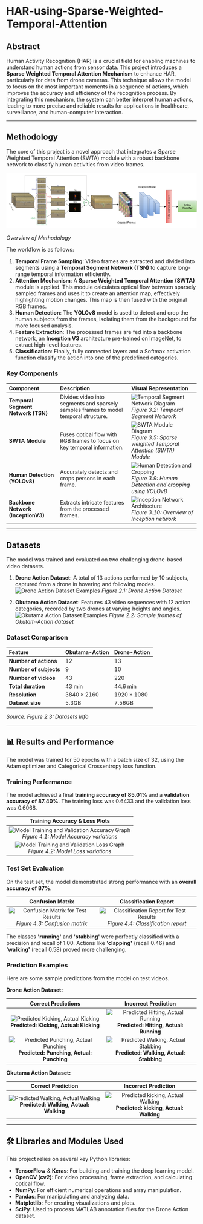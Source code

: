 # HAR-using-Sparse-Weighted-Temporal-Attention

## Abstract

Human Activity Recognition (HAR) is a crucial field for enabling machines to understand human actions from sensor data. This project introduces a **Sparse Weighted Temporal Attention Mechanism** to enhance HAR, particularly for data from drone cameras. This technique allows the model to focus on the most important moments in a sequence of actions, which improves the accuracy and efficiency of the recognition process. By integrating this mechanism, the system can better interpret human actions, leading to more precise and reliable results for applications in healthcare, surveillance, and human-computer interaction.

***

## Methodology

The core of this project is a novel approach that integrates a Sparse Weighted Temporal Attention (SWTA) module with a robust backbone network to classify human activities from video frames.

![Methodology Overview](Images/metod.drawio.png)

*Overview of Methodology*

The workflow is as follows:
1.  **Temporal Frame Sampling**: Video frames are extracted and divided into segments using a **Temporal Segment Network (TSN)** to capture long-range temporal information efficiently.
2.  **Attention Mechanism**: A **Sparse Weighted Temporal Attention (SWTA)** module is applied. This module calculates optical flow between sparsely sampled frames and uses it to create an attention map, effectively highlighting motion changes. This map is then fused with the original RGB frames.
3.  **Human Detection**: The **YOLOv8** model is used to detect and crop the human subjects from the frames, isolating them from the background for more focused analysis.
4.  **Feature Extraction**: The processed frames are fed into a backbone network, an **Inception V3** architecture pre-trained on ImageNet, to extract high-level features.
5.  **Classification**: Finally, fully connected layers and a Softmax activation function classify the action into one of the predefined categories.

### Key Components

| Component | Description | Visual Representation |
| :--- | :--- | :--- |
| **Temporal Segment Network (TSN)** | Divides video into segments and sparsely samples frames to model temporal structure. | ![Temporal Segment Network Diagram](https://i.imgur.com/s6Wp7kK.png) <br> *Figure 3.2: Temporal Segment Network* |
| **SWTA Module** | Fuses optical flow with RGB frames to focus on key temporal information. | ![SWTA Module Diagram](https://i.imgur.com/jM8V83Q.png) <br> *Figure 3.5: Sparse weighted Temporal Attention (SWTA) Module* |
| **Human Detection (YOLOv8)** | Accurately detects and crops persons in each frame. | ![Human Detection and Cropping](https://i.imgur.com/E9tY50c.png) <br> *Figure 3.9: Human Detection and cropping using YOLOv8* |
| **Backbone Network (InceptionV3)**| Extracts intricate features from the processed frames. | ![Inception Network Architecture](https://i.imgur.com/5J3X2qF.png) <br> *Figure 3.10: Overview of Inception network* |

***

## Datasets

The model was trained and evaluated on two challenging drone-based video datasets.

1.  **Drone Action Dataset**: A total of 13 actions performed by 10 subjects, captured from a drone in hovering and following modes.
    ![Drone Action Dataset Examples](https://i.imgur.com/4z82hKk.png)
    *Figure 2.1: Drone Action Dataset*

2.  **Okutama Action Dataset**: Features 43 video sequences with 12 action categories, recorded by two drones at varying heights and angles.
    ![Okutama Action Dataset Examples](https://i.imgur.com/B9BwA5K.png)
    *Figure 2.2: Sample frames of Okutam-Action dataset*

### Dataset Comparison

| Feature | Okutama-Action | Drone-Action |
| :--- | :--- | :--- |
| **Number of actions** | 12 | 13 |
| **Number of subjects**| 9 | 10 |
| **Number of videos** | 43 | 220 |
| **Total duration** | 43 min | 44.6 min |
| **Resolution** | $3840 \times 2160$ | $1920 \times 1080$ |
| **Dataset size** | 5.3GB | 7.56GB |
*Source: Figure 2.3: Datasets Info*

***

## 📊 Results and Performance

The model was trained for 50 epochs with a batch size of 32, using the Adam optimizer and Categorical Crossentropy loss function.

### Training Performance

The model achieved a final **training accuracy of 85.01%** and a **validation accuracy of 87.40%**. The training loss was 0.6433 and the validation loss was 0.6068.

| Training Accuracy & Loss Plots |
| :---: |
| ![Model Training and Validation Accuracy Graph](https://i.imgur.com/U2FfHll.png) <br> *Figure 4.1: Model Accuracy variations* |
| ![Model Training and Validation Loss Graph](https://i.imgur.com/JbW7b4s.png) <br> *Figure 4.2: Model Loss variations*|

### Test Set Evaluation

On the test set, the model demonstrated strong performance with an **overall accuracy of 87%**.

| Confusion Matrix | Classification Report |
| :---: | :---: |
| ![Confusion Matrix for Test Results](https://i.imgur.com/83u6G6U.png) <br> *Figure 4.3: Confusion matrix* | ![Classification Report for Test Results](https://i.imgur.com/97y0uC6.png) <br> *Figure 4.4: Classification report* |

The classes **'running'** and **'stabbing'** were perfectly classified with a precision and recall of 1.00. Actions like **'clapping'** (recall 0.46) and **'walking'** (recall 0.58) proved more challenging.

### Prediction Examples

Here are some sample predictions from the model on test videos.

**Drone Action Dataset:**

| Correct Predictions | Incorrect Prediction |
| :---: | :---: |
| ![Predicted Kicking, Actual Kicking](https://i.imgur.com/G5rR88h.png) <br> **Predicted: Kicking, Actual: Kicking** | ![Predicted Hitting, Actual Running](https://i.imgur.com/Gk9z05l.png) <br> **Predicted: Hitting, Actual: Running** |
| ![Predicted Punching, Actual Punching](https://i.imgur.com/C7Q2D6B.png) <br> **Predicted: Punching, Actual: Punching** | ![Predicted Walking, Actual Stabbing](https://i.imgur.com/c43j0i8.png) <br> **Predicted: Walking, Actual: Stabbing** |

**Okutama Action Dataset:**

| Correct Prediction | Incorrect Prediction |
| :---: | :---: |
| ![Predicted Walking, Actual Walking](https://i.imgur.com/yvC9sYV.png) <br> **Predicted: Walking, Actual: Walking** | ![Predicted kicking, Actual Walking](https://i.imgur.com/b6b5M6o.png) <br> **Predicted: kicking, Actual: Walking** |

***

## 🛠️ Libraries and Modules Used

This project relies on several key Python libraries:
-   **TensorFlow** & **Keras**: For building and training the deep learning model.
-   **OpenCV (cv2)**: For video processing, frame extraction, and calculating optical flow.
-   **NumPy**: For efficient numerical operations and array manipulation.
-   **Pandas**: For manipulating and analyzing data.
-   **Matplotlib**: For creating visualizations and plots.
-   **SciPy**: Used to process MATLAB annotation files for the Drone Action dataset.
